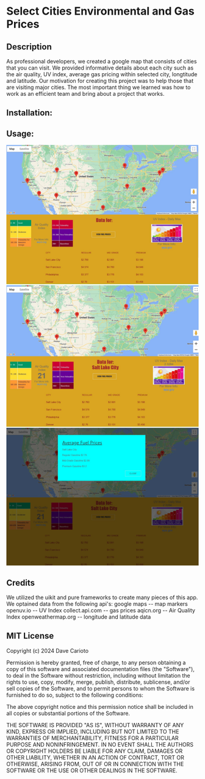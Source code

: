 # Select Cities Environmental and Gas Prices

## Description

As professional developers, we created a google map that consists of cities that you can visit. We provided informative details about each city such as the air quality, UV index, average gas pricing within selected city, longtitude and latitude. Our motivation for creating this project was to help those that are visiting major cities. The most important thing we learned was how to work as an efficient team and bring about a project that works.


## Installation:


## Usage:
 ![Initial page](assets/images/screenshot.jpg)
 ![With city picked](assets/images/screenshot_picked.jpg)
 ![With gas price search](assets/images/screenshot_gas.jpg)


## Credits
We utilized the uikit and pure frameworks to create many pieces of this app.  
We optained data from the following api's:
 google maps -- map markers
 openuv.io -- UV Index
 collect.api.com -- gas prices
 aqicn.org -- Air Quality Index
 openweathermap.org -- longitude and latitude data

## MIT License

Copyright (c) 2024 Dave Carioto

Permission is hereby granted, free of charge, to any person obtaining a copy
of this software and associated documentation files (the "Software"), to deal
in the Software without restriction, including without limitation the rights
to use, copy, modify, merge, publish, distribute, sublicense, and/or sell
copies of the Software, and to permit persons to whom the Software is
furnished to do so, subject to the following conditions:

The above copyright notice and this permission notice shall be included in all
copies or substantial portions of the Software.

THE SOFTWARE IS PROVIDED "AS IS", WITHOUT WARRANTY OF ANY KIND, EXPRESS OR
IMPLIED, INCLUDING BUT NOT LIMITED TO THE WARRANTIES OF MERCHANTABILITY,
FITNESS FOR A PARTICULAR PURPOSE AND NONINFRINGEMENT. IN NO EVENT SHALL THE
AUTHORS OR COPYRIGHT HOLDERS BE LIABLE FOR ANY CLAIM, DAMAGES OR OTHER
LIABILITY, WHETHER IN AN ACTION OF CONTRACT, TORT OR OTHERWISE, ARISING FROM,
OUT OF OR IN CONNECTION WITH THE SOFTWARE OR THE USE OR OTHER DEALINGS IN THE
SOFTWARE.
